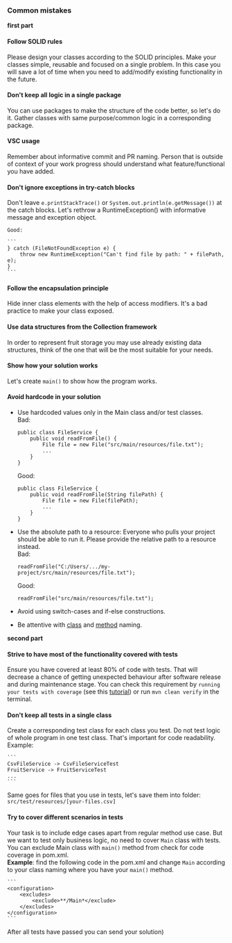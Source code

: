 ### Common mistakes

__first part__

#### Follow SOLID rules
Please design your classes according to the SOLID principles. Make your classes simple, reusable and focused on a single problem.
In this case you will save a lot of time when you need to add/modify existing functionality in the future.
#### Don't keep all logic in a single package
You can use packages to make the structure of the code better, so let's do it. Gather classes with same 
 purpose/common logic in a corresponding package.
#### VSC usage
Remember about informative commit and PR naming. Person that is outside of context of your work progress should understand
what feature/functional you have added.
#### Don't ignore exceptions in try-catch blocks
Don't leave `e.printStackTrace()` or `System.out.println(e.getMessage())` at the catch blocks. 
Let's rethrow a RuntimeException() with informative message and exception object.

    Good:
    
    ```
    } catch (FileNotFoundException e) {
        throw new RuntimeException("Can't find file by path: " + filePath, e);
    }
    ```
#### Follow the encapsulation principle
Hide inner class elements with the help of access modifiers. It's a bad practice to make your class exposed.
#### Use data structures from the Collection framework
In order to represent fruit storage you may use already existing data structures, think of the one that will be 
the most suitable for your needs.
#### Show how your solution works
Let's create `main()` to show how the program works.
#### Avoid hardcode in your solution
* Use hardcoded values only in the Main class and/or test classes.  
    Bad:  
    ```  
    public class FileService {
        public void readFromFile() {
            File file = new File("src/main/resources/file.txt");
            ...
        }
    }
    ```  
    Good:   
    ```
    public class FileService {
        public void readFromFile(String filePath) {
            File file = new File(filePath);
            ...
        }
    }
    ```
* Use the absolute path to a resource: Everyone who pulls your project should be able to run it. Please provide the relative path to a resource instead.  
    Bad:
      
    ```
    readFromFile("C:/Users/.../my-project/src/main/resources/file.txt");
    ```  
    Good:
    
    ```
    readFromFile("src/main/resources/file.txt");
    ```
* Avoid using switch-cases and if-else constructions.
* Be attentive with [class](https://mate-academy.github.io/style-guides/java/java.html#s5.2.2-class-names) 
and [method](https://mate-academy.github.io/style-guides/java/java.html#s5.2.3-method-names) naming. 

__second part__
#### Strive to have most of the functionality covered with tests
Ensure you have covered at least 80% of code with tests. That will decrease a chance of getting unexpected behaviour 
after software release and during maintenance stage.
You can check this requirement by `running your tests with coverage` (see this [tutorial](https://www.loom.com/share/85886cc0b3c9458a8b5c0d5af9bf4720))
or run `mvn clean verify` in the terminal.
#### Don't keep all tests in a single class
Create a corresponding test class for each class you test. Do not test logic of whole program in one test class.
That's important for code readability.
    Example:  
    
    ```  
    CsvFileService -> CsvFileServiceTest  
    FruitService -> FruitServiceTest  
    ...  
    ```  
Same goes for files that you use in tests, let's save them into folder: `src/test/resources/[your-files.csv]`   
#### Try to cover different scenarios in tests
Your task is to include edge cases apart from regular method use case. But we want to test only business logic,
no need to cover `Main` class with tests. You can exclude Main class with `main()` method from check for code coverage in pom.xml.   
__Example__: find the following code in the pom.xml and change `Main` according to your 
    class naming where you have your `main()` method.  
    
    ```
    <configuration>  
        <excludes>  
            <exclude>**/Main*</exclude>  
        </excludes>  
    </configuration>  
    ```  
After all tests have passed you can send your solution)  
